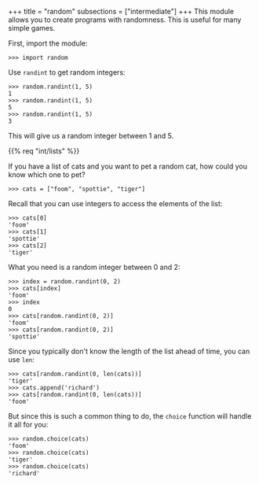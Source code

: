 +++
title = "random"
subsections = ["intermediate"]
+++
This module allows you to create programs with randomness. This is
useful for many simple games.

First, import the module:

	>>> import random

Use `randint` to get random integers:

	>>> random.randint(1, 5)
	1
	>>> random.randint(1, 5)
	5
	>>> random.randint(1, 5)
	3

This will give us a random integer between 1 and 5.

{{% req "int/lists" %}}

If you have a list of cats and you want to pet a random cat, how could
you know which one to pet?

	>>> cats = ["foom", "spottie", "tiger"]

Recall that you can use integers to access the elements of the list:

	>>> cats[0]
	'foom'
	>>> cats[1]
	'spottie'
	>>> cats[2]
	'tiger'

What you need is a random integer between 0 and 2:

	>>> index = random.randint(0, 2)
	>>> cats[index]
	'foom'
	>>> index
	0
	>>> cats[random.randint(0, 2)]
	'foom'
	>>> cats[random.randint(0, 2)]
	'spottie'

Since you typically don't know the length of the list ahead of time,
you can use `len`:

	>>> cats[random.randint(0, len(cats))]
	'tiger'
	>>> cats.append('richard')
	>>> cats[random.randint(0, len(cats))]
	'foom'

But since this is such a common thing to do, the `choice` function will
handle it all for you:

	>>> random.choice(cats)
	'foom'
	>>> random.choice(cats)
	'tiger'
	>>> random.choice(cats)
	'richard'
